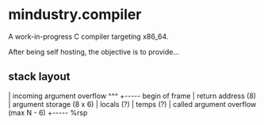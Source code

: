 # mindustry.compiler

A work-in-progress C compiler targeting x86_64.


After being self hosting, the objective is to provide...





## stack layout

| incoming argument overflow ^^^
+----- begin of frame
| return address (8)
| argument storage (8 x 6)
| locals (?)
| temps (?)
| called argument overflow (max N - 6)
+----- %rsp
